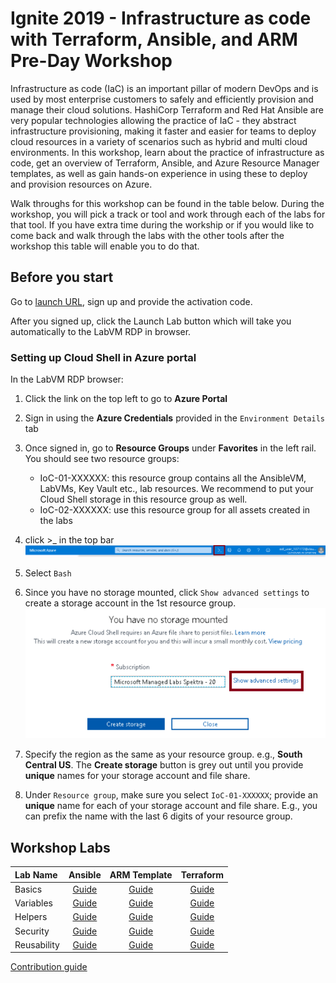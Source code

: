 # Ignite 2019 - Infrastructure as code with Terraform, Ansible, and ARM Pre-Day Workshop
Infrastructure as code (IaC) is an important pillar of modern DevOps and is used by most enterprise customers to safely and efficiently provision and manage their cloud solutions. HashiCorp Terraform and Red Hat Ansible are very popular technologies allowing the practice of IaC - they abstract infrastructure provisioning, making it faster and easier for teams to deploy cloud resources in a variety of scenarios such as hybrid and multi cloud environments. In this workshop, learn about the practice of infrastructure as code, get an overview of Terraform, Ansible, and Azure Resource Manager templates, as well as gain hands-on experience in using these to deploy and provision resources on Azure. 

Walk throughs for this workshop can be found in the table below. During the workshop, you will pick a track or tool and work through each of the labs for that tool. If you have extra time during the workship or if you would like to come back and walk through the labs with the other tools after the workshop this table will enable you to do that.

## Before you start

Go to [launch URL](https://manage.cloudlabs.ai/#/odl/ac646c05-db3c-4773-a2b6-799f80eac16b), sign up and provide the activation code.

After you signed up, click the Launch Lab button which will take you automatically to the LabVM RDP in browser.

### Setting up Cloud Shell in Azure portal

In the LabVM RDP browser:

1. Click the link on the top left to go to **Azure Portal** 
1. Sign in using the **Azure Credentials** provided in the `Environment Details` tab
1. Once signed in, go to **Resource Groups** under **Favorites** in the left rail. You should see two resource groups: 
    - IoC-01-XXXXXX: this resource group contains all the AnsibleVM, LabVMs, Key Vault etc., lab resources. We recommend to put your Cloud Shell storage in this resource group as well.
    - IoC-02-XXXXXX: use this resource group for all assets created in the labs

1. click >_ in the top bar
![Launch Cloud Shell](/images/cloudshell.png)
1. Select `Bash`
1. Since you have no storage mounted, click `Show advanced settings` to create a storage account in the 1st resource group.
![Launch Cloud Shell](/images/setup-cloudshell.png)
1. Specify the region as the same as your resource group. e.g., **South Central US**. The **Create storage** button is grey out until you provide **unique** names for your storage account and file share.
1. Under `Resource group`, make sure you select `IoC-01-XXXXXX`; provide an **unique** name for each of your storage account and file share. E.g., you can prefix the name with the last 6 digits of your resource group. 

## Workshop Labs

| Lab Name      | Ansible       | ARM Template  | Terraform |
|:------------- |:-------------:|:-------------:|:-------------:|
| Basics        | [Guide](./Ansible/01-Basics/Guide.md) | [Guide](./ARM%20Template/01%20-%20Basics/Guide.md) | [Guide](./Terraform/01%20-%20Basics/Guide.md) |
| Variables     | [Guide](./Ansible/02-Variables/Guide.md) | [Guide](./ARM%20Template/02%20-%20Variables/Guide.md) | [Guide](./Terraform/02%20-%20Variables/Guide.md) |
| Helpers       | [Guide](./Ansible/03-Helpers/Guide.md) | [Guide](./ARM%20Template/03%20-%20Helpers/Guide.md) | [Guide](./Terraform/03%20-%20Helpers/Guide.md) |
| Security      | [Guide](./Ansible/04-Security/Guide.md) | [Guide](./ARM%20Template/04%20-%20Security/Guide.md) | [Guide](./Terraform/04%20-%20Security/Guide.md) |
| Reusability   | [Guide](./Ansible/05-Reusability/Guide.md) | [Guide](./ARM%20Template/05%20-%20Reusability/Guide.md) | [Guide](./Terraform/05%20-%20Reusability/Guide.md) |

[Contribution guide](Contrib.md)
